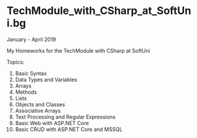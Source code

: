# TechModule_with_CSharp_at_SoftUni.bg
January - April 2019

My Homeworks for the TechModule with CSharp at SoftUni

Topics:

01. Basic Syntax
02. Data Types and Variables
03. Arrays
04. Methods
05. Lists
06. Objects and Classes
07. Associative Arrays
08. Text Processing and Regular Expressions
09. Basic Web with ASP.NET Core
10. Basic CRUD with ASP.NET Core and MSSQL
